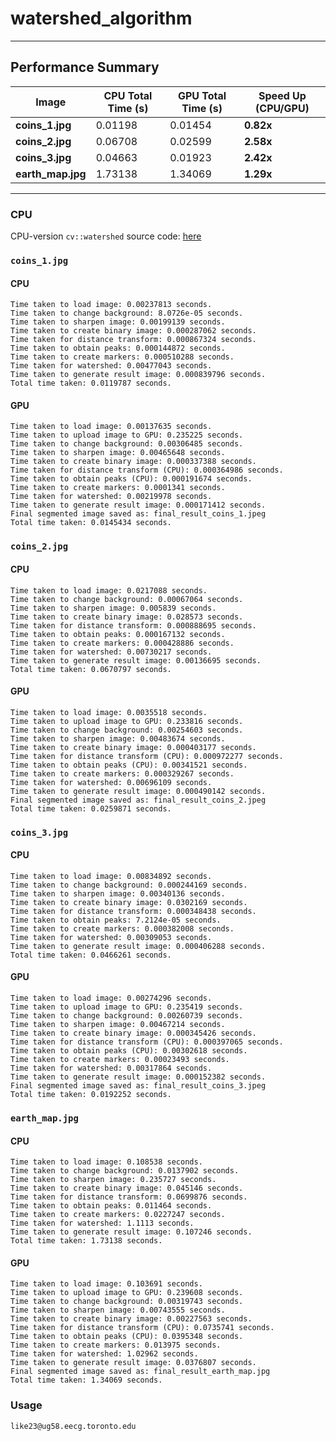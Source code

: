 # watershed_algorithm

---

## **Performance Summary**

| **Image**       | **CPU Total Time (s)** | **GPU Total Time (s)** | **Speed Up (CPU/GPU)** |
|-----------------|------------------------|------------------------|------------------------|
| **coins_1.jpg** | 0.01198                | 0.01454                | **0.82x**              |
| **coins_2.jpg** | 0.06708                | 0.02599                | **2.58x**              |
| **coins_3.jpg** | 0.04663                | 0.01923                | **2.42x**              |
| **earth_map.jpg** | 1.73138               | 1.34069                | **1.29x**              |

---

### CPU
CPU-version `cv::watershed` source code: [here](https://github.com/opencv/opencv/blob/ff639d11d4a1533078e84c3514c9bb0cfe98defe/modules/imgproc/src/segmentation.cpp#L88-L326)

### `coins_1.jpg`
#### CPU
```shell
Time taken to load image: 0.00237813 seconds.
Time taken to change background: 8.0726e-05 seconds.
Time taken to sharpen image: 0.00199139 seconds.
Time taken to create binary image: 0.000287062 seconds.
Time taken for distance transform: 0.000867324 seconds.
Time taken to obtain peaks: 0.000144872 seconds.
Time taken to create markers: 0.000510288 seconds.
Time taken for watershed: 0.00477043 seconds.
Time taken to generate result image: 0.000839796 seconds.
Total time taken: 0.0119787 seconds.
```
#### GPU
```shell
Time taken to load image: 0.00137635 seconds.
Time taken to upload image to GPU: 0.235225 seconds.
Time taken to change background: 0.00306485 seconds.
Time taken to sharpen image: 0.00465648 seconds.
Time taken to create binary image: 0.000337388 seconds.
Time taken for distance transform (CPU): 0.000364986 seconds.
Time taken to obtain peaks (CPU): 0.000191674 seconds.
Time taken to create markers: 0.0001341 seconds.
Time taken for watershed: 0.00219978 seconds.
Time taken to generate result image: 0.000171412 seconds.
Final segmented image saved as: final_result_coins_1.jpeg
Total time taken: 0.0145434 seconds.
```

### `coins_2.jpg`
#### CPU
```shell
Time taken to load image: 0.0217088 seconds.
Time taken to change background: 0.00067064 seconds.
Time taken to sharpen image: 0.005839 seconds.
Time taken to create binary image: 0.028573 seconds.
Time taken for distance transform: 0.000888695 seconds.
Time taken to obtain peaks: 0.000167132 seconds.
Time taken to create markers: 0.000428886 seconds.
Time taken for watershed: 0.00730217 seconds.
Time taken to generate result image: 0.00136695 seconds.
Total time taken: 0.0670797 seconds.
```
#### GPU
```shell
Time taken to load image: 0.0035518 seconds.
Time taken to upload image to GPU: 0.233816 seconds.
Time taken to change background: 0.00254603 seconds.
Time taken to sharpen image: 0.00483674 seconds.
Time taken to create binary image: 0.000403177 seconds.
Time taken for distance transform (CPU): 0.000972277 seconds.
Time taken to obtain peaks (CPU): 0.00341521 seconds.
Time taken to create markers: 0.000329267 seconds.
Time taken for watershed: 0.00696109 seconds.
Time taken to generate result image: 0.000490142 seconds.
Final segmented image saved as: final_result_coins_2.jpeg
Total time taken: 0.0259871 seconds.
```

### `coins_3.jpg`
#### CPU
```shell
Time taken to load image: 0.00834892 seconds.
Time taken to change background: 0.000244169 seconds.
Time taken to sharpen image: 0.00340136 seconds.
Time taken to create binary image: 0.0302169 seconds.
Time taken for distance transform: 0.000348438 seconds.
Time taken to obtain peaks: 7.2124e-05 seconds.
Time taken to create markers: 0.000382008 seconds.
Time taken for watershed: 0.00309053 seconds.
Time taken to generate result image: 0.000406288 seconds.
Total time taken: 0.0466261 seconds.
```
#### GPU
```shell
Time taken to load image: 0.00274296 seconds.
Time taken to upload image to GPU: 0.235419 seconds.
Time taken to change background: 0.00260739 seconds.
Time taken to sharpen image: 0.00467214 seconds.
Time taken to create binary image: 0.000345426 seconds.
Time taken for distance transform (CPU): 0.000397065 seconds.
Time taken to obtain peaks (CPU): 0.00302618 seconds.
Time taken to create markers: 0.00023493 seconds.
Time taken for watershed: 0.00317864 seconds.
Time taken to generate result image: 0.000152382 seconds.
Final segmented image saved as: final_result_coins_3.jpeg
Total time taken: 0.0192252 seconds.
```

### `earth_map.jpg`
#### CPU
```shell
Time taken to load image: 0.108538 seconds.
Time taken to change background: 0.0137902 seconds.
Time taken to sharpen image: 0.235727 seconds.
Time taken to create binary image: 0.045146 seconds.
Time taken for distance transform: 0.0699876 seconds.
Time taken to obtain peaks: 0.011464 seconds.
Time taken to create markers: 0.0227247 seconds.
Time taken for watershed: 1.1113 seconds.
Time taken to generate result image: 0.107246 seconds.
Total time taken: 1.73138 seconds.
```
#### GPU
```shell
Time taken to load image: 0.103691 seconds.
Time taken to upload image to GPU: 0.239608 seconds.
Time taken to change background: 0.00319743 seconds.
Time taken to sharpen image: 0.00743555 seconds.
Time taken to create binary image: 0.00227563 seconds.
Time taken for distance transform (CPU): 0.0735741 seconds.
Time taken to obtain peaks (CPU): 0.0395348 seconds.
Time taken to create markers: 0.013975 seconds.
Time taken for watershed: 1.02962 seconds.
Time taken to generate result image: 0.0376807 seconds.
Final segmented image saved as: final_result_earth_map.jpg
Total time taken: 1.34069 seconds.
```

### Usage
`like23@ug58.eecg.toronto.edu`
